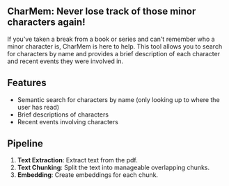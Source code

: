 ## CharMem: Never lose track of those minor characters again!

If you've taken a break from a book or series and can't remember who a minor character is, CharMem is here to help. This tool allows you to search for characters by name and provides a brief description of each character and recent events they were involved in.

## Features

-   Semantic search for characters by name (only looking up to where the user has read)
-   Brief descriptions of characters
-   Recent events involving characters

## Pipeline

1. **Text Extraction**: Extract text from the pdf.
2. **Text Chunking**: Split the text into manageable overlapping chunks.
3. **Embedding**: Create embeddings for each chunk.
